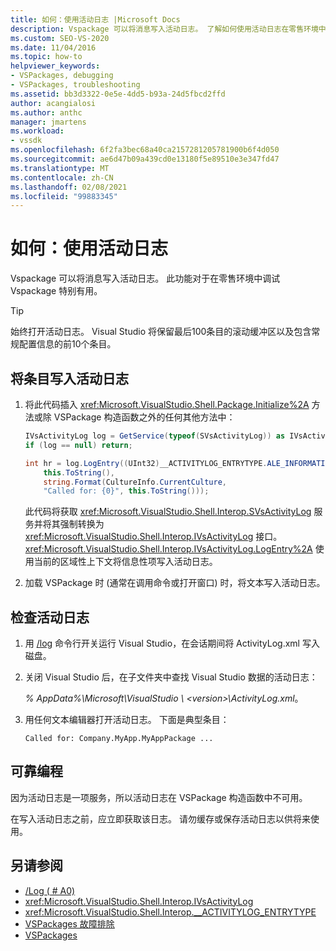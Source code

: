 ```yaml
---
title: 如何：使用活动日志 |Microsoft Docs
description: Vspackage 可以将消息写入活动日志。 了解如何使用活动日志在零售环境中调试 Vspackage。
ms.custom: SEO-VS-2020
ms.date: 11/04/2016
ms.topic: how-to
helpviewer_keywords:
- VSPackages, debugging
- VSPackages, troubleshooting
ms.assetid: bb3d3322-0e5e-4dd5-b93a-24d5fbcd2ffd
author: acangialosi
ms.author: anthc
manager: jmartens
ms.workload:
- vssdk
ms.openlocfilehash: 6f2fa3bec68a40ca2157281205781900b6f4d050
ms.sourcegitcommit: ae6d47b09a439cd0e13180f5e89510e3e347fd47
ms.translationtype: MT
ms.contentlocale: zh-CN
ms.lasthandoff: 02/08/2021
ms.locfileid: "99883345"
---
```

# <a name="how-to-use-the-activity-log"></a>如何：使用活动日志
Vspackage 可以将消息写入活动日志。 此功能对于在零售环境中调试 Vspackage 特别有用。

> [!TIP]
> 始终打开活动日志。 Visual Studio 将保留最后100条目的滚动缓冲区以及包含常规配置信息的前10个条目。

## <a name="to-write-an-entry-to-the-activity-log"></a>将条目写入活动日志

1. 将此代码插入 <xref:Microsoft.VisualStudio.Shell.Package.Initialize%2A> 方法或除 VSPackage 构造函数之外的任何其他方法中：

    ```csharp
    IVsActivityLog log = GetService(typeof(SVsActivityLog)) as IVsActivityLog;
    if (log == null) return;

    int hr = log.LogEntry((UInt32)__ACTIVITYLOG_ENTRYTYPE.ALE_INFORMATION,
        this.ToString(),
        string.Format(CultureInfo.CurrentCulture,
        "Called for: {0}", this.ToString()));
    ```

     此代码将获取 <xref:Microsoft.VisualStudio.Shell.Interop.SVsActivityLog> 服务并将其强制转换为 <xref:Microsoft.VisualStudio.Shell.Interop.IVsActivityLog> 接口。 <xref:Microsoft.VisualStudio.Shell.Interop.IVsActivityLog.LogEntry%2A> 使用当前的区域性上下文将信息性项写入活动日志。

2. 加载 VSPackage 时 (通常在调用命令或打开窗口) 时，将文本写入活动日志。

## <a name="to-examine-the-activity-log"></a>检查活动日志

1. 用 [/log](../ide/reference/log-devenv-exe.md) 命令行开关运行 Visual Studio，在会话期间将 ActivityLog.xml 写入磁盘。

2. 关闭 Visual Studio 后，在子文件夹中查找 Visual Studio 数据的活动日志：

   <em> *% AppData%</em>\Microsoft\VisualStudio \\ \<version>\ActivityLog.xml*。

3. 用任何文本编辑器打开活动日志。 下面是典型条目：

   ```
   Called for: Company.MyApp.MyAppPackage ...
   ```

## <a name="robust-programming"></a>可靠编程

因为活动日志是一项服务，所以活动日志在 VSPackage 构造函数中不可用。

在写入活动日志之前，应立即获取该日志。 请勿缓存或保存活动日志以供将来使用。

## <a name="see-also"></a>另请参阅

- [/Log ( # A0) ](../ide/reference/log-devenv-exe.md)
- <xref:Microsoft.VisualStudio.Shell.Interop.IVsActivityLog>
- <xref:Microsoft.VisualStudio.Shell.Interop.__ACTIVITYLOG_ENTRYTYPE>
- [VSPackages 故障排除](../extensibility/troubleshooting-vspackages.md)
- [VSPackages](../extensibility/internals/vspackages.md)
